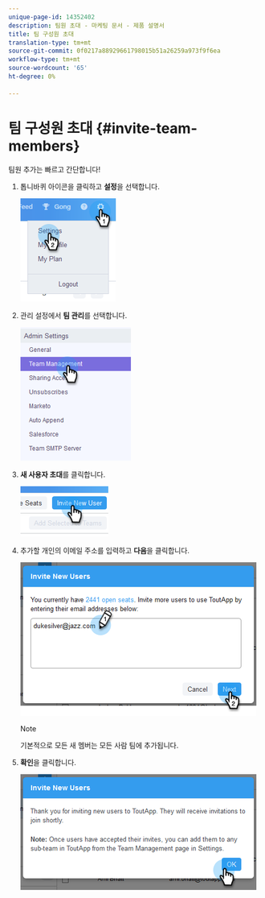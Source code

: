```yaml
---
unique-page-id: 14352402
description: 팀원 초대 - 마케팅 문서 - 제품 설명서
title: 팀 구성원 초대
translation-type: tm+mt
source-git-commit: 0f0217a88929661798015b51a26259a973f9f6ea
workflow-type: tm+mt
source-wordcount: '65'
ht-degree: 0%

---
```



# 팀 구성원 초대 {#invite-team-members}

팀원 추가는 빠르고 간단합니다!

1. 톱니바퀴 아이콘을 클릭하고 **설정**&#x200B;을 선택합니다.

   ![](assets/one.png)

1. 관리 설정에서 **팀 관리**&#x200B;를 선택합니다.

   ![](assets/two.png)

1. **새 사용자 초대**&#x200B;를 클릭합니다.

   ![](assets/three.png)

1. 추가할 개인의 이메일 주소를 입력하고 **다음**&#x200B;을 클릭합니다.

   ![](assets/four.png)

   >[!NOTE]
   >
   >기본적으로 모든 새 멤버는 모든 사람 팀에 추가됩니다.

1. **확인**&#x200B;을 클릭합니다.

   ![](assets/five.png)
